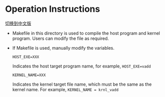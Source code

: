 
# Operation Instructions

[切换到中文版](./README_CN.md)


* Makefile in this directory is used to compile the host program and kernel program. Users can modify the file as required.
* If Makefile is used, manually modify the variables.

  `HOST_EXE=XXX`

  Indicates the host target program name, for example, `HOST_EXE=vadd`

  `KERNEL_NAME=XXX`

  Indicates the kernel target file name, which must be the same as the kernel name.
  For example, `KERNEL_NAME = krnl_vadd`



